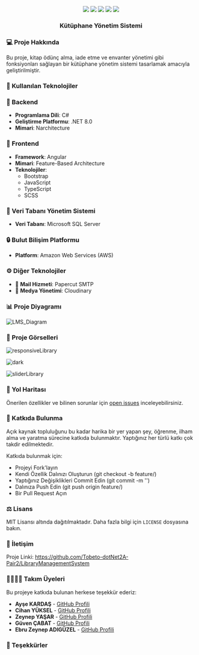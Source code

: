 

<p align="center">
</p>
<p align="center">
  <a href="https://github.com/Tobeto-dotNet2A-Pair2/LibraryManagementSystem/graphs/contributors"><img src="https://img.shields.io/github/contributors/Tobeto-dotNet2A-Pair2/LibraryManagementSystem.svg?style=for-the-badge"></a>
  <a href="https://github.com/Tobeto-dotNet2A-Pair2/LibraryManagementSystem/network/members"><img src="https://img.shields.io/github/forks/Tobeto-dotNet2A-Pair2/LibraryManagementSystem.svg?style=for-the-badge"></a>
  <a href="https://github.com/Tobeto-dotNet2A-Pair2/LibraryManagementSystem/stargazers"><img src="https://img.shields.io/github/stars/Tobeto-dotNet2A-Pair2/LibraryManagementSystem.svg?style=for-the-badge"></a>
  <a href="https://github.com/Tobeto-dotNet2A-Pair2/LibraryManagementSystem/issues"><img src="https://img.shields.io/github/issues/Tobeto-dotNet2A-Pair2/LibraryManagementSystem.svg?style=for-the-badge"></a>
  <a href="https://github.com/Tobeto-dotNet2A-Pair2/LibraryManagementSystem/blob/master/LICENSE"><img src="https://img.shields.io/github/license/Tobeto-dotNet2A-Pair2/LibraryManagementSystem.svg?style=for-the-badge"></a>
</p>
<p align="center">
 <h3 align="center">Kütüphane Yönetim Sistemi</h1>
  <p align="center">

### 💻 Proje Hakkında
Bu proje, kitap ödünç alma, iade etme ve envanter yönetimi gibi fonksiyonları sağlayan bir kütüphane yönetim sistemi tasarlamak amacıyla geliştirilmiştir.

### 🧰 Kullanılan Teknolojiler

### 🔧 Backend
- **Programlama Dili**: C#
- **Geliştirme Platformu**: .NET 8.0
- **Mimari**: Narchitecture

### 🔧 Frontend
- **Framework**: Angular
- **Mimari**: Feature-Based Architecture
- **Teknolojiler**: 
  - Bootstrap
  - JavaScript
  - TypeScript
  - SCSS

### 💼 Veri Tabanı Yönetim Sistemi
- **Veri Tabanı**: Microsoft SQL Server

### 🔒 Bulut Bilişim Platformu
- **Platform**: Amazon Web Services (AWS)

### ⚙️ Diğer Teknolojiler
- 📩 **Mail Hizmeti**: Papercut SMTP
- 📸 **Medya Yönetimi**: Cloudinary

### 📊 Proje Diyagramı
![LMS_Diagram](https://github.com/Tobeto-dotNet2A-Pair2/LibraryManagementSystem/assets/116646963/05500231-bcb4-4083-a4f5-af4434c2e6b6)


### 📸 Proje Görselleri 


![responsiveLibrary](https://github.com/Tobeto-dotNet2A-Pair2/LibraryManagementSystem/assets/91956970/fd2c6ae2-1957-4196-a9fe-6db06c0c7434)


![dark](https://github.com/Tobeto-dotNet2A-Pair2/LibraryManagementSystem/assets/91956970/7146139d-6695-4e4e-8fee-a856d5b75c65)


![sliderLibrary](https://github.com/Tobeto-dotNet2A-Pair2/LibraryManagementSystem/assets/91956970/98135bcf-4e4e-4c10-b173-d25f9eed7be1)



  
### 🚧 Yol Haritası
Önerilen özellikler ve bilinen sorunlar için [open issues](https://github.com/Tobeto-dotNet2A-Pair2/LibraryManagementSystem/issues) inceleyebilirsiniz.

### 🤝 Katkıda Bulunma
Açık kaynak topluluğunu bu kadar harika bir yer yapan şey, öğrenme, ilham alma ve yaratma sürecine katkıda bulunmaktır. Yaptığınız her türlü katkı çok takdir edilmektedir.

Katkıda bulunmak için:

- Projeyi Fork'layın
- Kendi Özellik Dalınızı Oluşturun (git checkout -b feature/<AmazingFeature>)
- Yaptığınız Değişiklikleri Commit Edin (git commit -m '')
- Dalınıza Push Edin (git push origin feature/<AmazingFeature>)
- Bir Pull Request Açın


### ⚖️ Lisans
MIT Lisansı altında dağıtılmaktadır. Daha fazla bilgi için `LICENSE` dosyasına bakın.

### 📧 İletişim

Proje Linki: https://github.com/Tobeto-dotNet2A-Pair2/LibraryManagementSystem

### 👩‍💻👨‍💻 Takım Üyeleri

Bu projeye katkıda bulunan herkese teşekkür ederiz:

- **Ayşe KARDAŞ** - [GitHub Profili](https://github.com/aysekardas)
- **Cihan YÜKSEL** - [GitHub Profili](https://github.com/ycihan0)
- **Zeynep YAŞAR** - [GitHub Profili](https://github.com/yasarzeynep)
- **Güven ÇABAT** - [GitHub Profili](https://github.com/fakepokeball)
- **Ebru Zeynep ADIGÜZEL** - [GitHub Profili](https://github.com/ebruadiguzel)
  
### 🙏 Teşekkürler



